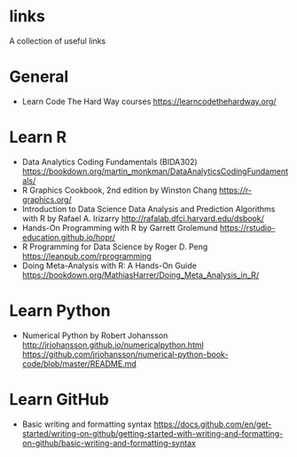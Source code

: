 # links
A collection of useful links

# General
- Learn Code The Hard Way courses https://learncodethehardway.org/

# Learn R
- Data Analytics Coding Fundamentals (BIDA302) https://bookdown.org/martin_monkman/DataAnalyticsCodingFundamentals/
- R Graphics Cookbook, 2nd edition by Winston Chang https://r-graphics.org/
- Introduction to Data Science Data Analysis and Prediction Algorithms with R by Rafael A. Irizarry http://rafalab.dfci.harvard.edu/dsbook/
- Hands-On Programming with R by Garrett Grolemund https://rstudio-education.github.io/hopr/
- R Programming for Data Science by Roger D. Peng https://leanpub.com/rprogramming
- Doing Meta-Analysis with R: A Hands-On Guide https://bookdown.org/MathiasHarrer/Doing_Meta_Analysis_in_R/

# Learn Python
- Numerical Python by Robert Johansson http://jrjohansson.github.io/numericalpython.html
https://github.com/jrjohansson/numerical-python-book-code/blob/master/README.md

# Learn GitHub 
- Basic writing and formatting syntax https://docs.github.com/en/get-started/writing-on-github/getting-started-with-writing-and-formatting-on-github/basic-writing-and-formatting-syntax 
